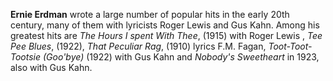 
**Ernie Erdman** wrote a large number of popular hits in the early 20th century, many of them with lyricists Roger Lewis and Gus Kahn. Among his greatest hits are *The Hours I spent With Thee*, (1915) with Roger Lewis , *Tee Pee Blues*, (1922), *That Peculiar Rag*, (1910) lyrics F.M. Fagan, *Toot-Toot-Tootsie (Goo'bye)* (1922) with Gus Kahn and *Nobody's Sweetheart* in 1923, also with Gus Kahn.